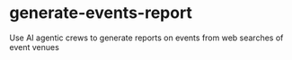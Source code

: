 # generate-events-report
Use AI agentic crews to generate reports on events from web searches of event venues

